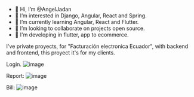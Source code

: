 - 👋 Hi, I’m @AngelJadan
- 👀 I’m interested in Django, Angular, React and Spring.
- 🌱 I’m currently learning Angular, React and Flutter.
- 💞️ I’m looking to collaborate on projects open source.
- 🛒 I'm developing in flutter, app to ecommerce.

I've private proyects, for "Facturación electronica Ecuador", with backend and frontend, this proyect it's for my clients.

Login.
![image](https://user-images.githubusercontent.com/26156472/231572577-70bace05-cf21-4023-a1e8-e6f82c522101.png)


Report:
![image](https://user-images.githubusercontent.com/26156472/231573295-944e0275-505e-47a3-a072-cebe04e0534b.png)

Bill:
![image](https://user-images.githubusercontent.com/26156472/231573578-6a9ee56a-298e-4239-b44d-514694cf72c9.png)

<!-- -📫 How to reach me -->

<!---
AngelJadan/AngelJadan is a ✨ special ✨ repository because its `README.md` (this file) appears on your GitHub profile.
You can click the Preview link to take a look at your changes.
--->
